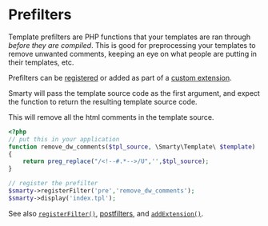 # Prefilters

Template prefilters are PHP functions that your templates are ran
through *before they are compiled*. This is good for preprocessing your
templates to remove unwanted comments, keeping an eye on what people are
putting in their templates, etc.

Prefilters can be
[registered](../api-functions/api-register-filter.md) or added as part of a [custom extension](extending-smarty.md).

Smarty will pass the template source code as the first argument, and
expect the function to return the resulting template source code.

This will remove all the html comments in the template source.

```php
<?php
// put this in your application
function remove_dw_comments($tpl_source, \Smarty\Template\ $template)
{
    return preg_replace("/<!--#.*-->/U",'',$tpl_source);
}

// register the prefilter
$smarty->registerFilter('pre','remove_dw_comments');
$smarty->display('index.tpl');
```

See also [`registerFilter()`](../api-functions/api-register-filter.md),
[postfilters](advanced-features-postfilters.md), and
[`addExtension()`](../api-functions/add-extension.md).
